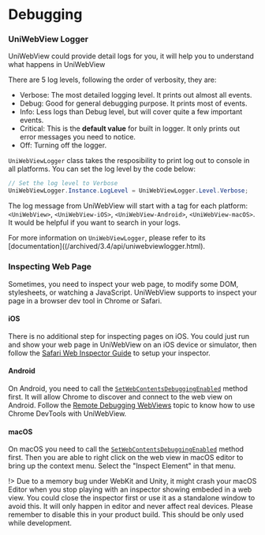 # Debugging

### UniWebView Logger

UniWebView could provide detail logs for you, it will help you to understand what happens in UniWebView

There are 5 log levels, following the order of verbosity, they are:

- Verbose: The most detailed logging level. It prints out almost all events.
- Debug: Good for general debugging purpose. It prints most of events.
- Info: Less logs than Debug level, but will cover quite a few important events.
- Critical: This is the **default value** for built in logger. It only prints out error messages you need to notice.
- Off: Turning off the logger.

`UniWebViewLogger` class takes the resposibility to print log out to console in all platforms. You can set the log level by the code below:

```csharp
// Set the log level to Verbose
UniWebViewLogger.Instance.LogLevel = UniWebViewLogger.Level.Verbose;
```

The log message from UniWebView will start with a tag for each platform: `<UniWebView>`, `<UniWebView-iOS>`, `<UniWebView-Android>`, `<UniWebView-macOS>`. It would be helpful if you want to search in your logs.

For more information on `UniWebViewLogger`, please refer to its [documentation]((/archived/3.4/api/uniwebviewlogger.html).

### Inspecting Web Page

Sometimes, you need to inspect your web page, to modify some DOM, stylesheets, or watching a JavaScript. UniWebView supports to inspect your page in a browser dev tool in Chrome or Safari.

#### iOS

There is no additional step for inspecting pages on iOS. You could just run and show your web page in UniWebView on an iOS device or simulator, then follow the [Safari Web Inspector Guide](https://developer.apple.com/library/content/documentation/AppleApplications/Conceptual/Safari_Developer_Guide/GettingStarted/GettingStarted.html) to setup your inspector.

#### Android

On Android, you need to call the [`SetWebContentsDebuggingEnabled`](/archived/3.4/api/uniwebview.html?id=setwebcontentsdebuggingenabled) method first. It will allow Chrome to discover and connect to the web view on Android. Follow the [Remote Debugging WebViews](https://developers.google.com/web/tools/chrome-devtools/remote-debugging/webviews) topic to know how to use Chrome DevTools with UniWebView.

#### macOS

On macOS you need to call the [`SetWebContentsDebuggingEnabled`](/archived/3.4/api/uniwebview.html?id=setwebcontentsdebuggingenabled) method first. Then you are able to right click on the web view in macOS editor to bring up the context menu. Select the "Inspect Element" in that menu.

!> Due to a memory bug under WebKit and Unity, it might crash your macOS Editor when you stop playing with an inspector showing embeded in a web view. You could close the inspector first or use it as a standalone window to avoid this. It will only happen in editor and never affect real devices. Please remember to disable this in your product build. This should be only used while development.
